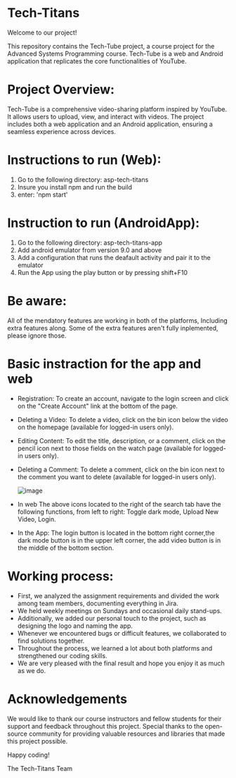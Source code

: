 # Tech-Titans
Welcome to our project!

This repository contains the Tech-Tube project, a course project for the Advanced Systems Programming course. Tech-Tube is a web and Android application that replicates the core functionalities of YouTube.

# Project Overview:
Tech-Tube is a comprehensive video-sharing platform inspired by YouTube. It allows users to upload, view, and interact with videos. The project includes both a web application and an Android application, ensuring a seamless experience across devices.

# Instructions to run (Web):

1. Go to the following directory: asp-tech-titans
2. Insure you install npm and run the build
3. enter: 'npm start'

# Instruction to run (AndroidApp):

1. Go to the following directory: asp-tech-titans-app
2. Add android emulator from version 9.0 and above
3. Add a configuration that runs the deafault activity and pair it to the emulator
4. Run the App using the play button or by pressing shift+F10

# Be aware:

All of the mendatory features are working in both of the platforms, Including extra features along. Some of the extra features aren't fully inplemented, please ignore those.

# Basic instraction for the app and web
- Registration: To create an account, navigate to the login screen and click on the "Create Account" link at the bottom of the page.
- Deleting a Video: To delete a video, click on the bin icon below the video on the homepage (available for logged-in users only).
- Editing Content: To edit the title, description, or a comment, click on the pencil icon next to those fields on the watch page (available for logged-in users only).
- Deleting a Comment: To delete a comment, click on the bin icon next to the comment you want to delete (available for logged-in users only).
  
  ![image](https://github.com/AvielSegev/Tech-Titans/assets/127956356/34446a8d-4312-4daf-a82b-0fadacb9b6e5)
- In web The above icons located to the right of the search tab have the following functions, from left to right:
  Toggle dark mode, Upload New Video, Login.
- In the App: The login button is located in the bottom right corner,the dark mode button is in the upper left corner, the add video button is in the middle of the bottom section.



# Working process:

- First, we analyzed the assignment requirements and divided the work among team members, documenting everything in Jira.
- We held weekly meetings on Sundays and occasional daily stand-ups.
- Additionally, we added our personal touch to the project, such as designing the logo and naming the app.
- Whenever we encountered bugs or difficult features, we collaborated to find solutions together.
- Throughout the process, we learned a lot about both platforms and strengthened our coding skills.
- We are very pleased with the final result and hope you enjoy it as much as we do.

# Acknowledgements
We would like to thank our course instructors and fellow students for their support and feedback throughout this project. Special thanks to the open-source community for providing valuable resources and libraries that made this project possible.

Happy coding!

The Tech-Titans Team
